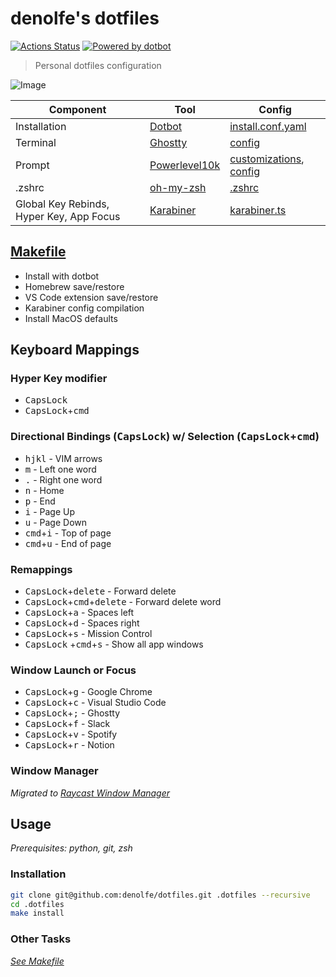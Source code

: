 # denolfe's dotfiles

[![Actions Status](https://github.com/denolfe/dotfiles/workflows/Dotfiles%20Install/badge.svg)](https://github.com/denolfe/dotfiles/actions)
[![Powered by dotbot][dbshield]][dblink]

[dblink]: https://github.com/anishathalye/dotbot
[dbshield]: https://img.shields.io/badge/powered%20by-dotbot-blue?style=flat

> Personal dotfiles configuration

![Image](preview.png)

| Component                                | Tool                                                      | Config                                                                    |
| ---------------------------------------- | --------------------------------------------------------- | ------------------------------------------------------------------------- |
| Installation                             | [Dotbot](https://github.com/anishathalye/dotbot)          | [install.conf.yaml](./install.conf.yaml)                                  |
| Terminal                                 | [Ghostty](https://ghostty.org)                            | [config](./ghostty/config)                                                |
| Prompt                                   | [Powerlevel10k](https://github.com/romkatv/powerlevel10k) | [customizations](./zsh/p10k.customizations.zsh), [config](./zsh/p10k.zsh) |
| .zshrc                                   | [oh-my-zsh](https://github.com/robbyrussell/oh-my-zsh)    | [.zshrc](./zsh/zshrc.zsh)                                                 |
| Global Key Rebinds, Hyper Key, App Focus | [Karabiner](https://karabiner-elements.pqrs.org/)         | [karabiner.ts](./karabiner/karabiner.ts)                                  |

## [Makefile](./Makefile)

- Install with dotbot
- Homebrew save/restore
- VS Code extension save/restore
- Karabiner config compilation
- Install MacOS defaults

## Keyboard Mappings

### Hyper Key modifier

- <kbd>CapsLock</kbd>
- <kbd>CapsLock</kbd>+<kbd>cmd</kbd>

### Directional Bindings (<kbd>CapsLock</kbd>) w/ Selection (<kbd>CapsLock</kbd>+<kbd>cmd</kbd>)

- <kbd>h</kbd><kbd>j</kbd><kbd>k</kbd><kbd>l</kbd> - VIM arrows
- <kbd>m</kbd> - Left one word
- <kbd>.</kbd> - Right one word
- <kbd>n</kbd> - Home
- <kbd>p</kbd> - End
- <kbd>i</kbd> - Page Up
- <kbd>u</kbd> - Page Down
- <kbd>cmd</kbd>+<kbd>i</kbd> - Top of page
- <kbd>cmd</kbd>+<kbd>u</kbd> - End of page

### Remappings

- <kbd>CapsLock</kbd>+<kbd>delete</kbd> - Forward delete
- <kbd>CapsLock</kbd>+<kbd>cmd</kbd>+<kbd>delete</kbd> - Forward delete word
- <kbd>CapsLock</kbd>+<kbd>a</kbd> - Spaces left
- <kbd>CapsLock</kbd>+<kbd>d</kbd> - Spaces right
- <kbd>CapsLock</kbd>+<kbd>s</kbd> - Mission Control
- <kbd>CapsLock</kbd> +<kbd>cmd</kbd>+<kbd>s</kbd> - Show all app windows

### Window Launch or Focus

- <kbd>CapsLock</kbd>+<kbd>g</kbd> - Google Chrome
- <kbd>CapsLock</kbd>+<kbd>c</kbd> - Visual Studio Code
- <kbd>CapsLock</kbd>+<kbd>;</kbd> - Ghostty
- <kbd>CapsLock</kbd>+<kbd>f</kbd> - Slack
- <kbd>CapsLock</kbd>+<kbd>v</kbd> - Spotify
- <kbd>CapsLock</kbd>+<kbd>r</kbd> - Notion

### Window Manager

_Migrated to [Raycast Window Manager](https://www.raycast.com/core-features/window-management)_

## Usage

_Prerequisites: python, git, zsh_

### Installation

```sh
git clone git@github.com:denolfe/dotfiles.git .dotfiles --recursive
cd .dotfiles
make install
```

### Other Tasks

_[See Makefile](./Makefile)_

